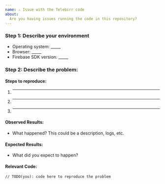```yaml
---
name: ⚠️ Issue with the Telebirr code
about:
  Are you having issues running the code in this repository?
---
```


<!-- DO NOT DELETE 
validate_template=true
template_path=.github/ISSUE_TEMPLATE/telebirr_issue.md
-->

<!--

Are you in the right place?

  * If you think you have found a **bug in the Firebase JS SDK** please file the issue here:
    https://github.com/glitch-telebirr/telebirr  
-->

### Step 1: Describe your environment

  * Operating system: _____
  * Browser: _____
  * Firebase SDK version: _____
  
### Step 2: Describe the problem:

#### Steps to reproduce:

  1. _____
  2. _____
  3. _____
  
#### Observed Results:

  * What happened?  This could be a description, logs, etc.
  
#### Expected Results:

  * What did you expect to happen?
  
#### Relevant Code:

  ```
  // TODO(you): code here to reproduce the problem
  ```
